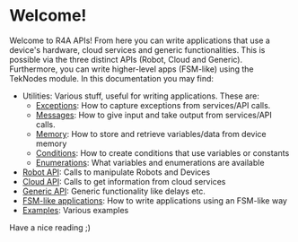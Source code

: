 # Welcome!

Welcome to R4A APIs! From here you can write applications that use a device's hardware, cloud services and generic functionalities. This is possible via the three distinct APIs (Robot, Cloud and Generic). Furthermore, you can write higher-level apps (FSM-like) using the TekNodes module. In this documentation you may find:

- Utilities: Various stuff, useful for writing applications. These are:
    - [Exceptions](exceptions.md): How to capture exceptions from services/API calls.
    - [Messages](messages.md): How to give input and take output from services/API calls.
    - [Memory](memory.md): How to store and retrieve variables/data from device memory
    - [Conditions](conditions.md): How to create conditions that use variables or constants
    - [Enumerations](enums.md): What variables and enumerations are available
- [Robot API](robotapi.md): Calls to manipulate Robots and Devices
- [Cloud API](cloudapi.md): Calls to get information from cloud services
- [Generic API](genericapi.md): Generic functionality like delays etc.
- [FSM-like applications](nodes.md): How to write applications using an FSM-like way
- [Examples](examples.md): Various examples

Have a nice reading ;)
